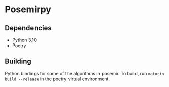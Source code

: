 # Posemirpy

## Dependencies
* Python 3.10
* Poetry

## Building
Python bindings for some of the algorithms in posemir.
To build, run `maturin build --release` in the poetry virtual environment.